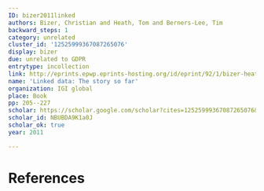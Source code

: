 ```yaml
---
ID: bizer2011linked
authors: Bizer, Christian and Heath, Tom and Berners-Lee, Tim
backward_steps: 1
category: unrelated
cluster_id: '12525999367087265076'
display: bizer
due: unrelated to GDPR
entrytype: incollection
link: http://eprints.epwp.eprints-hosting.org/id/eprint/92/1/bizer-heath-berners-lee-ijswis-linked-data.pdf
name: 'Linked data: The story so far'
organization: IGI global
place: Book
pp: 205--227
scholar: https://scholar.google.com/scholar?cites=12525999367087265076&as_sdt=2005&sciodt=0,5&hl=en
scholar_id: NBUBDA9K1a0J
scholar_ok: true
year: 2011

---
```


# References

